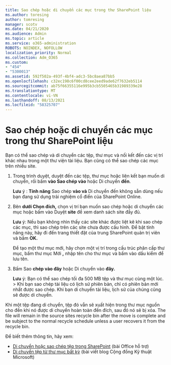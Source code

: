 ```yaml
---
title: Sao chép hoặc di chuyển các mục trong thư SharePoint liệu
ms.author: toresing
author: tomresing
manager: scotv
ms.date: 04/21/2020
ms.audience: Admin
ms.topic: article
ms.service: o365-administration
ROBOTS: NOINDEX, NOFOLLOW
localization_priority: Normal
ms.collection: Adm_O365
ms.custom:
- "454"
- "5300013"
ms.assetid: 592f502a-493f-4bf4-adc3-5bc8aea87bb5
ms.openlocfilehash: c32ec198c6f00cd8cee2eed9ade62f7632eb5114
ms.sourcegitcommit: ab75f66355116e995b3cb5505465b31989339e28
ms.translationtype: MT
ms.contentlocale: vi-VN
ms.lasthandoff: 08/13/2021
ms.locfileid: "58325707"
---
```

# <a name="copy-or-move-items-in-a-sharepoint-document-library"></a>Sao chép hoặc di chuyển các mục trong thư SharePoint liệu

Bạn có thể sao chép và di chuyển các tệp, thư mục và nối kết đến các vị trí khác nhau trong một thư viện tài liệu. Bạn cũng có thể sao chép các mục trên nhiều site. 
  
1. Trong trình duyệt, duyệt đến các tệp, thư mục hoặc liên kết bạn muốn di chuyển, rồi bấm **vào Sao chép vào** hoặc Di chuyển **đến**.

    **Lưu** ý : **Tính năng** Sao chép **vào và** Di chuyển đến không sẵn dùng nếu bạn đang sử dụng trải nghiệm cổ điển của SharePoint Online.
  
2. Bên **dưới Chọn đích,** chọn vị trí bạn muốn sao chép hoặc di chuyển các mục hoặc bấm vào Duyệt **site** để xem danh sách site đầy đủ.

    **Lưu** ý: Nếu bạn không nhìn thấy các site khác được liệt kê khi sao chép các mục, thì sao chép trên các site chưa được cấu hình. Để bật tính năng này, hãy đi đến trang thiết đặt của trung SharePoint quản trị viên và bấm **OK.**
  
    Để tạo một thư mục mới, hãy chọn một vị trí trong cấu trúc phân cấp thư mục, bấm thư mục Mới **,** nhập tên cho thư mục và bấm vào dấu kiểm để lưu tên.

3. Bấm Sao **chép vào đây** hoặc Di chuyển vào **đây.**

    **Lưu** ý: Bạn có thể sao chép tối đa 500 MB tệp và thư mục cùng một lúc. > Khi bạn sao chép tài liệu có lịch sử phiên bản, chỉ có phiên bản mới nhất được sao chép. Khi bạn di chuyển tài liệu, lịch sử của chúng cũng sẽ được di chuyển.
  
 Khi một tệp đang di chuyển, tệp đó vẫn sẽ xuất hiện trong thư mục nguồn cho đến khi nó được di chuyển hoàn toàn đến đích, sau đó nó sẽ bị xóa. The file will remain in the source sites recycle bin after the move is complete and be subject to the normal recycle schedule unless a user recovers it from the recycle bin.

Để biết thêm thông tin, hãy xem:

 - [Di chuyển hoặc sao chép tệp trong SharePoint](https://support.office.com/article/move-or-copy-files-in-sharepoint-00e2f483-4df3-46be-a861-1f5f0c1a87bc) (bài Office hỗ trợ)
 - [Di chuyển tệp từ thư mục bất kỳ](https://techcommunity.microsoft.com/t5/Microsoft-SharePoint-Blog/Now-move-files-anywhere-in-Office-365-SharePoint-and-OneDrive/ba-p/146973) (bài viết blog Cộng đồng Kỹ thuật Microsoft)  